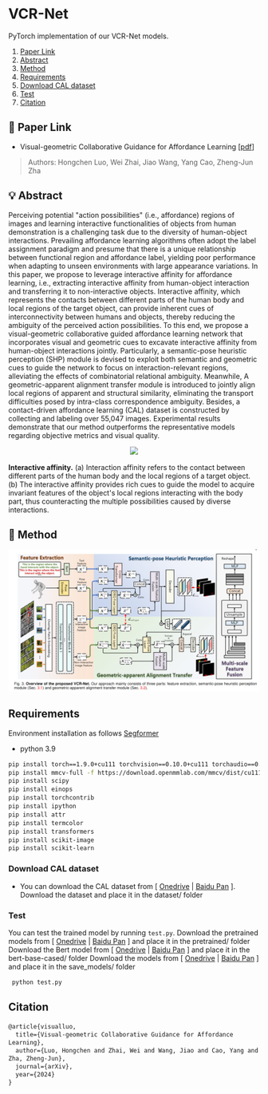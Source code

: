 # VCR-Net
PyTorch implementation of our VCR-Net models. 

1. [Paper Link](#1)
2. [Abstract](#2)
3. [Method](#3)
4. [Requirements](#4)
5. [Download CAL dataset](#5)
6. [Test](#6)
7. [Citation](#7)

## 📎 Paper Link <a name="1"></a> 
* Visual-geometric Collaborative Guidance for Affordance Learning  [[pdf]()] 
> Authors:
> Hongchen Luo, Wei Zhai, Jiao Wang, Yang Cao, Zheng-Jun Zha


## 💡 Abstract <a name="2"></a> 
Perceiving potential "action possibilities" (i.e., affordance) regions of images and learning interactive functionalities of objects from human demonstration is a challenging task due to the diversity of human-object interactions. Prevailing affordance learning algorithms often adopt the label assignment paradigm and presume that there is a unique relationship between functional region and affordance label, yielding poor performance when adapting to unseen environments with large appearance variations. In this paper, we propose to leverage interactive affinity for affordance learning, i.e., extracting interactive affinity from human-object interaction and transferring it to non-interactive objects. Interactive affinity, which represents the contacts between different parts of the human body and local regions of the target object, can provide inherent cues of interconnectivity between humans and objects, thereby reducing the ambiguity of the perceived action possibilities. To this end, we propose a visual-geometric collaborative guided affordance learning network that incorporates visual and geometric cues to excavate interactive affinity from human-object interactions jointly. Particularly, a semantic-pose heuristic perception (SHP) module is devised to exploit both semantic and geometric cues to guide the network to focus on interaction-relevant regions, alleviating the effects of combinatorial relational ambiguity. Meanwhile, A geometric-apparent alignment transfer module is introduced to jointly align local regions of apparent and structural similarity, eliminating the transport difficulties posed by intra-class correspondence ambiguity. Besides, a contact-driven affordance learning (CAL) dataset is constructed by collecting and labeling over 55,047 images. Experimental results demonstrate that our method outperforms the representative models regarding objective metrics and visual quality. 

<p align="center">
    <img src="./imgs/fig1.png" width="400"/> <br />
    <em> 
    </em>
</p>

**Interactive affinity.** (a) Interaction affinity refers to the contact between different parts of the human body and the local regions of a target object. (b) The interactive affinity provides rich cues to guide the model to acquire invariant features of the object's local regions interacting with the body part, thus counteracting the multiple possibilities caused by diverse interactions.

## 📖 Method <a name="3"></a> 

<p align="center">
    <img src="./imgs/Method.png" width="800"/> <br />
    <em> 
    </em>
</p>





## Requirements <a name="4"></a>
Environment installation as follows [Segformer](https://github.com/NVlabs/SegFormer)
- python 3.9
```bash 
pip install torch==1.9.0+cu111 torchvision==0.10.0+cu111 torchaudio==0.9.0 -f https://download.pytorch.org/whl/torch_stable.html
pip install mmcv-full -f https://download.openmmlab.com/mmcv/dist/cu111/torch1.9.0/index.html
pip install scipy
pip install einops
pip install torchcontrib
pip install ipython
pip install attr
pip install termcolor
pip install transformers
pip install scikit-image
pip install scikit-learn
```

### Download CAL dataset <a name="5"></a> 
- You can download the CAL dataset from [ [Onedrive]() | [Baidu Pan]()  ].
Download the dataset and place it in the dataset/ folder

### Test <a name="6"></a> 
You can test the trained model by running `test.py`.
Download the pretrained models from [ [Onedrive]() | [Baidu Pan]()  ] and place it in the pretrained/ folder
Download the Bert model from [ [Onedrive]() | [Baidu Pan]()  ] and place it in the bert-base-cased/ folder
Download the models from [ [Onedrive]() | [Baidu Pan]()  ] and place it in the save_models/ folder
```bash  
 python test.py  
```
## Citation <a name="7"></a> 

```
@article{visualluo,
  title={Visual-geometric Collaborative Guidance for Affordance Learning},
  author={Luo, Hongchen and Zhai, Wei and Wang, Jiao and Cao, Yang and Zha, Zheng-Jun},
  journal={arXiv},
  year={2024}
}
```

